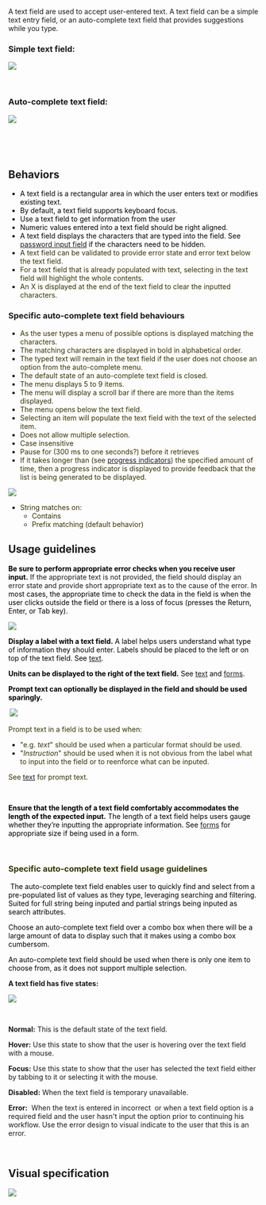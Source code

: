 A text field are used to accept user-entered text. A text field can be a simple text entry field, or an auto-complete text field that provides suggestions while you type.

### Simple text field:

<span class="confluence-embedded-file-wrapper"><img src="assets/images/171214713/171239720.png" class="confluence-embedded-image" /></span>

 

### Auto-complete text field:

<span class="confluence-embedded-file-wrapper"><img src="assets/images/171214713/183354280.png" class="confluence-embedded-image" /></span>

 

 

## Behaviors


-   <span style="color: rgb(0,0,0);">A text field is a rectangular area in which the user enters text or modifies existing text. </span>
-   <span style="color: rgb(0,0,0);">By default, a text field supports keyboard focus.</span>
-   <span style="color: rgb(0,0,0);">Use a text field to get information from the user</span>
-   <span style="color: rgb(0,0,0);">Numeric values entered into a text field should be right aligned.</span>
-   <span style="color: rgb(0,0,0);">A text field displays the characters that are typed into the field. See [password input field](#/ui-components/input-controls/password) if the characters need to be hidden.</span>
-   <span style="color: rgb(51,51,0);">A text field can be validated to provide error state and error text below the text field.</span>
-   <span style="color: rgb(51,51,0);">For a text field that is already populated with text, selecting in the text field will highlight the whole contents.</span>
-   <span style="color: rgb(51,51,0);">An X is displayed at the end of the text field to clear the inputted characters</span><span style="color: rgb(51,51,0);">.</span>

### Specific auto-complete text field behaviours

-   <span style="color: rgb(51,51,0);">As the user types a menu of possible options is displayed matching the characters.</span>
-   <span style="color: rgb(51,51,0);">The matching characters are displayed in bold in alphabetical order.</span>
-   <span style="color: rgb(255,0,255);"><span style="color: rgb(51,51,0);">The typed text will remain in the text field if the user does not choose an option from the auto-complete menu.</span></span>
-   <span style="color: rgb(51,51,0);">The default state of an auto-complete text field is closed.</span>
-   <span style="color: rgb(51,51,0);">The menu displays 5 to 9 items.</span>
-   <span style="color: rgb(51,51,0);">The menu will display a scroll bar if there are more than the items displayed.</span>
-   <span style="color: rgb(51,51,0);">The menu opens below the text field.</span>
-   <span style="color: rgb(51,51,0);">Selecting an item will populate the text field with the text of the selected item.</span>
-   <span style="color: rgb(51,51,0);">Does not allow multiple selection.</span><span style="color: rgb(51,51,0);">
    </span>
-   <span style="color: rgb(51,51,0);">Case insensitive</span>
-   <span style="color: rgb(51,51,0);">Pause for (300 ms to one seconds?) before it retrieves</span>
-   <span style="color: rgb(51,51,0);">If it takes longer than (see [progress indicators](#/design-patterns/user-feedback/progress-indicator)) the specified amount of time, then a progress indicator is displayed to provide feedback that the list is being generated to be displayed.</span>

<span style="color: rgb(51,51,0);"><span class="confluence-embedded-file-wrapper"><img src="assets/images/171214713/183354308.png" class="confluence-embedded-image" /></span>
</span>

-   <span style="color: rgb(51,51,0);">String matches on:</span>
    -   <span style="color: rgb(51,51,0);">Contains</span>
    -   <span style="color: rgb(51,51,0);">Prefix matching (default behavior)</span>

## Usage guidelines

<span style="color: rgb(0,0,0);">**Be sure to perform appropriate error checks when you receive user input.** </span>If the appropriate text is not provided, the field should display an error state and provide short appropriate text as to the cause of the error. <span style="color: rgb(0,0,0);">In most cases, the appropriate time to check the data in the field is when the user clicks outside the field or there is a loss of focus (presses the Return, Enter, or Tab key).</span>

<span class="confluence-embedded-file-wrapper"><img src="assets/images/171214713/183354295.png" class="confluence-embedded-image" /></span>


<span style="color: rgb(0,0,0);">**Display a label with a text field.** A label helps users understand what type of information they should enter. Labels should be placed to the left or on top of the text field. See [text](#/design-conventions/text). </span>

<span style="color: rgb(0,0,0);">**Units can be displayed to the right of the text field.** See [text](#/design-conventions/text) and [forms](#/design-patterns/forms/overview).</span>

**<span><span style="color: rgb(0,0,0);">Prompt text can optionally be displayed in the field and should be used sparingly. </span></span>**

**<span><span style="color: rgb(0,0,0);"> </span></span>**<span><span style="color: rgb(0,0,0);"><span style="color: rgb(255,0,255);"><span class="confluence-embedded-file-wrapper"><img src="assets/images/171214713/183354312.png" class="confluence-embedded-image" /></span></span></span></span>

<span style="color: rgb(255,0,255);"><span style="color: rgb(51,51,0);">Prompt</span> <span style="color: rgb(51,51,0);">text</span> <span style="color: rgb(51,51,0);">in a field is to be used</span> <span style="color: rgb(51,51,0);">when:</span></span><span style="color: rgb(51,51,0);"><span style="color: rgb(255,0,255);"> </span></span>

-   <span><span><span style="color: rgb(51,51,0);">"e.g. *text*" should be used when a particular format should be used. </span></span></span>
-   <span><span><span style="color: rgb(51,51,0);">"*Instruction*" should be used when it is not obvious from the label what to input into the field or to reenforce what can be inputed.</span></span></span>

<span><span><span style="color: rgb(51,51,0);">See [text](#/design-conventions/text) for prompt text.</span></span></span>

 

<span style="color: rgb(0,51,102);"><span style="color: rgb(0,0,0);">**Ensure that the length of a text field comfortably accommodates the length of the expected input.** The length of a text field helps users gauge whether they’re inputting the appropriate information. See [forms](#/design-patterns/forms/overview) for appropriate size if being used in a form.</span></span>

 

### <span style="color: rgb(51,51,0);">Specific auto-complete text field usage guidelines</span>

<span style="color: rgb(51,51,0);"> </span><span style="color: rgb(0,0,0);">The auto-complete text field enables user to quickly find and select from a pre-populated list of values as they type, leveraging searching and filtering. Suited for full string being inputed and partial strings being inputed as search attributes.</span>

<span style="color: rgb(0,0,0);">Choose an auto-complete text field over a combo box when there will be a large amount of data to display such that it makes using a combo box cumbersom. </span>

<span style="color: rgb(0,0,0);"><span style="color: rgb(0,0,0);">An auto-complete text field should be used when there is only one item to choose from, as it does not support multiple selection.</span></span>





**A text field has five states:**

<span class="confluence-embedded-file-wrapper"><img src="assets/images/171214713/183360527.png" class="confluence-embedded-image" /></span>

 

**Normal:** This is the default state of the text field.

<span class="s1">**Hover:** Use this state to show that the user is hovering over the text field with a mouse. </span>

<span class="s1">**Focus:** Use this state to show that the user has selected the text field either by tabbing to it or selecting it with the mouse.</span>

**Disabled:** When the text field is temporary unavailable.

**Error:**  When the text is entered in incorrect  or when a text field option is a required field and the user hasn't input the option prior to continuing his workflow. Use the error design to visual indicate to the user that this is an error.

<span style="color: rgb(0,51,102);"><span style="color: rgb(0,0,0);"> </span></span>

## **Visual specification**

<span class="confluence-embedded-file-wrapper"><img src="assets/images/171214713/183360525.png" class="confluence-embedded-image" /></span>


